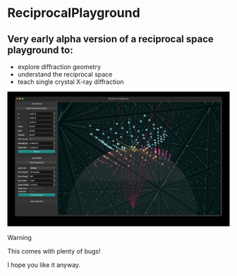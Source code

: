 # ReciprocalPlayground

## Very early alpha version of a reciprocal space playground to:
 - explore diffraction geometry
 - understand the reciprocal space
 - teach single crystal X-ray diffraction

![Example image](https://github.com/LennardKrause/ReciprocalPlayground/blob/main/example.jpg)

>[!WARNING]
>This comes with plenty of bugs!

I hope you like it anyway.
